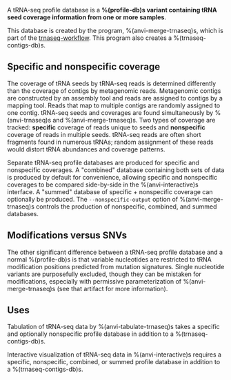 A tRNA-seq profile database is a **%(profile-db)s variant containing tRNA seed coverage information from one or more samples**.

This database is created by the program, %(anvi-merge-trnaseq)s, which is part of the [trnaseq-workflow](../../workflows/trnaseq/). This program also creates a %(trnaseq-contigs-db)s.

## Specific and nonspecific coverage

The coverage of tRNA seeds by tRNA-seq reads is determined differently than the coverage of contigs by metagenomic reads. Metagenomic contigs are constructed by an assembly tool and reads are assigned to contigs by a mapping tool. Reads that map to multiple contigs are randomly assigned to one contig. tRNA-seq seeds and coverages are found simultaneously by %(anvi-trnaseq)s and %(anvi-merge-trnaseq)s. Two types of coverage are tracked: **specific** coverage of reads unique to seeds and **nonspecific** coverage of reads in multiple seeds. tRNA-seq reads are often short fragments found in numerous tRNAs; random assignment of these reads would distort tRNA abundances and coverage patterns.

Separate tRNA-seq profile databases are produced for specific and nonspecific coverages. A "combined" database containing both sets of data is produced by default for convenience, allowing specific and nonspecific coverages to be compared side-by-side in the %(anvi-interactive)s interface. A "summed" database of specific + nonspecific coverage can optionally be produced. The `--nonspecific-output` option of %(anvi-merge-trnaseq)s controls the production of nonspecific, combined, and summed databases.

## Modifications versus SNVs

The other significant difference between a tRNA-seq profile database and a normal %(profile-db)s is that variable nucleotides are restricted to tRNA modification positions predicted from mutation signatures. Single nucleotide variants are purposefully excluded, though they can be mistaken for modifications, especially with permissive parameterization of %(anvi-merge-trnaseq)s (see that artifact for more information).

## Uses

Tabulation of tRNA-seq data by %(anvi-tabulate-trnaseq)s takes a specific and optionally nonspecific profile database in addition to a %(trnaseq-contigs-db)s.

Interactive visualization of tRNA-seq data in %(anvi-interactive)s requires a specific, nonspecific, combined, or summed profile database in addition to a %(trnaseq-contigs-db)s.

